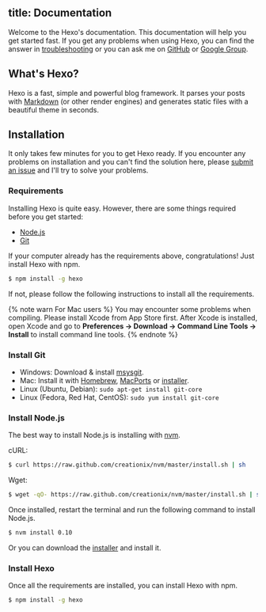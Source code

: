 title: Documentation
---
Welcome to the Hexo's documentation. This documentation will help you get started fast. If you get any problems when using Hexo, you can find the answer in [troubleshooting](troubleshooting.html) or you can ask me on [GitHub](https://github.com/hexojs/hexo/issues) or [Google Group](https://groups.google.com/group/hexo).

## What's Hexo?

Hexo is a fast, simple and powerful blog framework. It parses your posts with [Markdown](http://daringfireball.net/projects/markdown/) (or other render engines) and generates static files with a beautiful theme in seconds.

## Installation

It only takes few minutes for you to get Hexo ready. If you encounter any problems on installation and you can't find the solution here, please [submit an issue](https://github.com/hexojs/hexo/issues) and I'll try to solve your problems.

### Requirements

Installing Hexo is quite easy. However, there are some things required before you get started:

- [Node.js](http://nodejs.org/)
- [Git](http://git-scm.com/)

If your computer already has the requirements above, congratulations! Just install Hexo with npm.

``` bash
$ npm install -g hexo
```

If not, please follow the following instructions to install all the requirements.

{% note warn For Mac users %}
You may encounter some problems when compiling. Please install Xcode from App Store first. After Xcode is installed, open Xcode and go to **Preferences -> Download -> Command Line Tools -> Install** to install command line tools.
{% endnote %}

### Install Git

- Windows: Download & install [msysgit](http://code.google.com/p/msysgit/).
- Mac: Install it with [Homebrew](http://mxcl.github.com/homebrew/), [MacPorts](http://www.macports.org/) or [installer](http://code.google.com/p/git-osx-installer/).
- Linux (Ubuntu, Debian): `sudo apt-get install git-core`
- Linux (Fedora, Red Hat, CentOS): `sudo yum install git-core`

### Install Node.js

The best way to install Node.js is installing with [nvm](https://github.com/creationix/nvm).

cURL:

``` bash
$ curl https://raw.github.com/creationix/nvm/master/install.sh | sh
```

Wget:

``` bash
$ wget -qO- https://raw.github.com/creationix/nvm/master/install.sh | sh
```

Once installed, restart the terminal and run the following command to install Node.js.

``` bash
$ nvm install 0.10
```

Or you can download the [installer](http://nodejs.org/) and install it.

### Install Hexo

Once all the requirements are installed, you can install Hexo with npm.

``` bash
$ npm install -g hexo
```
